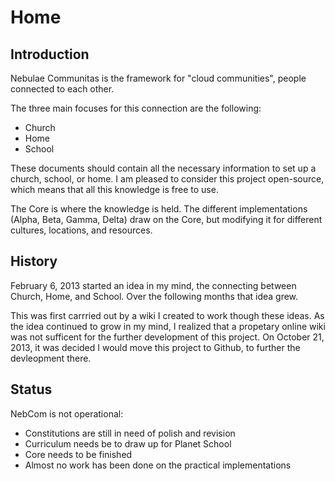 # Home

## Introduction

Nebulae Communitas is the framework for "cloud communities", people connected to each other.

The three main focuses for this connection are the following:
  * Church
  * Home
  * School

These documents should contain all the necessary information to set up a church, school, or home. I am pleased to consider this project open-source, which means that all this knowledge is free to use.

The Core is where the knowledge is held. The different implementations (Alpha, Beta, Gamma, Delta) draw on the Core, but modifying it for different cultures, locations, and resources.

## History

February 6, 2013 started an idea in my mind, the connecting between Church, Home, and School. Over the following months that idea grew.

This was first carrried out by a wiki I created to work though these ideas. As the idea continued to grow in my mind, I realized that a propetary online wiki was not sufficent for the further development of this project. On October 21, 2013, it was decided I would move this project to Github, to further the devleopment there.

## Status

NebCom is not operational:
  * Constitutions are still in need of polish and revision
  * Curriculum needs be to draw up for Planet School
  * Core needs to be finished
  * Almost no work has been done on the practical implementations
